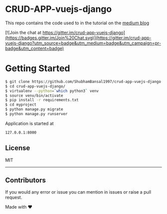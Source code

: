 # CRUD-APP-vuejs-django
This repo contains the code used to in the tutorial on the [medium blog](https://medium.com/@shubhambansal_89125/crud-app-using-vue-js-and-django-516edf4e4217)

[![Join the chat at https://gitter.im/crud-app-vuejs-django](https://badges.gitter.im/Join%20Chat.svg)](https://gitter.im/crud-app-vuejs-django?utm_source=badge&utm_medium=badge&utm_campaign=pr-badge&utm_content=badge)

# Getting Started

```sh
$ git clone https://github.com/ShubhamBansal1997/crud-app-vuejs-django.git
$ cd crud-app-vuejs-django/
$ virtualenv --python=`which python3` venv
$ source venv/bin/activate
$ pip install -r requirements.txt
$ cd myproject
$ python manage.py migrate
$ python manage.py runserver
```
Application is started at 
```sh
127.0.0.1:8000
```

License
----

MIT

***

Contributors
---
If you would any error or issue you can mention in issues or raise a pull request.

Made with ❤

